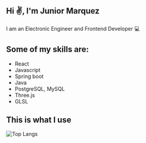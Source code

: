 ## Hi ✌️, I'm Junior Marquez

<p align='left'>I am an Electronic Engineer and Frontend Developer 💻</p>

 ## Some of my skills are:
<ul>
<li>React</li>
<li>Javascript</li>
<li>Spring boot</li>
<li>Java</li>
<li>PostgreSQL, MySQL</li>
<li>Three.js</li>
<li>GLSL</li>
</ul>

## This is what I use

![Top Langs](https://github-readme-stats.vercel.app/api/top-langs/?username=juniormr&theme=buefy)
